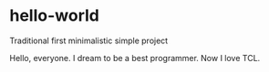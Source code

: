 # hello-world
Traditional first minimalistic simple project

Hello, everyone. I dream to be a best programmer. Now I love TCL.
